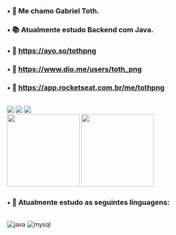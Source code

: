 ### • 🧑 Me chamo Gabriel Toth.

### • 📚 Atualmente estudo Backend com Java.

### • 🔗 https://ayo.so/tothpng

### • 👾 https://www.dio.me/users/toth_png

### • 🚀 https://app.rocketseat.com.br/me/tothpng

<div sytle="display: inline_block"><br/>
    <a href="https://www.instagram.com/toth.png/" target="_blank"><img src="https://img.shields.io/badge/-Instagram-%23E4405F?style=for-the-badge&logo=instagram&logoColor=white" target="_blank"></a>
    <a href="https://twitter.com/tothpng" target="_blank"><img src="https://img.shields.io/badge/Twitter-1DA1F2?style=for-the-badge&logo=twitter&logoColor=white" target="_blank"></a>
    <a href="https://www.linkedin.com/in/tothpng/" target="_blank"><img src="https://img.shields.io/badge/LinkedIn-0077B5?style=for-the-badge&logo=linkedin&logoColor=white" target="_blank"></a>

<div>
    <a herf="https://github.com/tothpng">
    <img height="170em" src="https://github-readme-stats.vercel.app/api?username=tothpng&show_icons=true&theme=tokyonight"/>
    <img height="170em" src="https://github-readme-stats.vercel.app/api/top-langs/?username=tothpng&layout=compact&show_icons=true&theme=tokyonight"/>
</div>

### • 🚧 Atualmente estudo as seguintes linguagens:

<div sytle="display: inline_block"><br/>
    <img alig="center" alt="java" src="https://img.shields.io/badge/Java-ED8B00?style=for-the-badge&logo=openjdk&logoColor=white">
    <img alig="center" alt="mysql" src="https://img.shields.io/badge/MySQL-00000F?style=for-the-badge&logo=mysql&logoColor=white">
</div>

